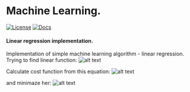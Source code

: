 # Machine Learning. 
[![License][license-image]][license-url]
[![Docs][docs-image]][docs-url]

#### Linear regression implementation.
Implementation of simple machine learning algorithm - linear regression.
Trying to find linear function:
![alt text][hypotesis-image]

Calculate cost function from this equation:
![alt text][cost-image]

and minimaze her:
![alt text][minimum-image]

[license-image]: https://img.shields.io/badge/license-MIT-blue.svg?style=flat-square
[license-url]: LICENSE
[docs-image]: https://img.shields.io/badge/docs-latest-blue.svg
[docs-url]: https://g8y3e.github.io/ml-linear-regression/

[hypotesis-image]: https://cloud.githubusercontent.com/assets/1713228/16045003/557718e8-324f-11e6-9933-130e4181b9c2.png "hypotesis function"
[minimum-image]: https://cloud.githubusercontent.com/assets/1713228/16044996/51f50784-324f-11e6-94ff-ac0fd392814a.png "minimaze function"
[cost-image]: https://cloud.githubusercontent.com/assets/1713228/16044993/4d9f6f4e-324f-11e6-8aad-f1ca841a508f.png "cost function"